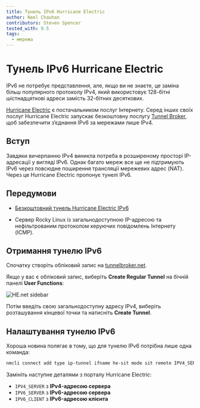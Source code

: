 ```yaml
---
title: Тунель IPv6 Hurricane Electric
author: Neel Chauhan
contributors: Steven Spencer
tested_with: 9.5
tags:
  - мережа
---
```


# Тунель IPv6 Hurricane Electric

IPv6 не потребує представлення, але, якщо ви не знаєте, це заміна більш популярного протоколу IPv4, який використовує 128-бітні шістнадцяткові адреси замість 32-бітних десяткових.

[Hurricane Electric](https://he.net) є постачальником послуг Інтернету. Серед інших своїх послуг Hurricane Electric запускає безкоштовну послугу [Tunnel Broker](https://tunnelbroker.net/), щоб забезпечити з’єднання IPv6 за мережами лише IPv4.

## Вступ

Завдяки вичерпанню IPv4 виникла потреба в розширеному просторі IP-адресації у вигляді IPv6. Однак багато мереж все ще не підтримують IPv6 через повсюдне поширення трансляції мережевих адрес (NAT). Через це Hurricane Electric пропонує тунелі IPv6.

## Передумови

- [Безкоштовний тунель Hurricane Electric IPv6](https://tunnelbroker.net/)

- Сервер Rocky Linux із загальнодоступною IP-адресою та нефільтрованим протоколом керуючих повідомлень Інтернету (ICMP).

## Отримання тунелю IPv6

Спочатку створіть обліковий запис на [tunnelbroker.net](https://tunnelbroker.net/).

Якщо у вас є обліковий запис, виберіть **Create Regular Tunnel** на бічній панелі **User Functions**:

![HE.net sidebar](../images/henet_1.png)

Потім введіть свою загальнодоступну адресу IPv4, виберіть розташування кінцевої точки та натисніть **Create Tunnel**.

## Налаштування тунелю IPv6

Хороша новина полягає в тому, що для тунелю IPv6 потрібна лише одна команда:

```bash
nmcli connect add type ip-tunnel ifname he-sit mode sit remote IPV4_SERVER ipv4.method disabled ipv6.method manual ipv6.address IPV6_CLIENT ipv6.gateway IPV6_SERVER
```

Замініть наступне деталями з порталу Hurricane Electric:

- `IPV4_SERVER` з **IPv4-адресою сервера**
- `IPV6_SERVER` з **IPv6-адресою сервера**
- `IPV6_CLIENT` з **IPv6-адресою клієнта**
